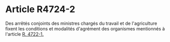 # Article R4724-2

  
Des arrêtés conjoints des ministres chargés du travail et de l'agriculture fixent les conditions et modalités d'agrément des organismes mentionnés à l'article [R. 4722-1.][1]

 [1]: /affichCodeArticle.do?cidTexte=LEGITEXT000006072050&idArticle=LEGIARTI000018493790&dateTexte=&categorieLien=cid